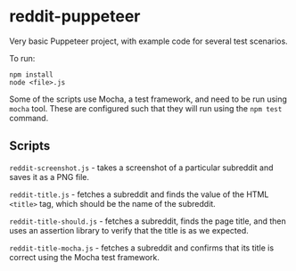 # reddit-puppeteer

Very basic Puppeteer project, with example code for several test scenarios.

To run:

```shell
npm install
node <file>.js
```

Some of the scripts use Mocha, a test framework, and need to be run using
`mocha` tool. These are configured such that they will run using the
`npm test` command.

## Scripts

`reddit-screenshot.js` - takes a screenshot of a particular subreddit and
saves it as a PNG file.

`reddit-title.js` - fetches a subreddit and finds the value of the HTML
`<title>` tag, which should be the name of the subreddit.

`reddit-title-should.js` - fetches a subreddit, finds the page title, and
then uses an assertion library to verify that the title is as we expected.

`reddit-title-mocha.js` - fetches a subreddit and confirms that its title
is correct using the Mocha test framework.
